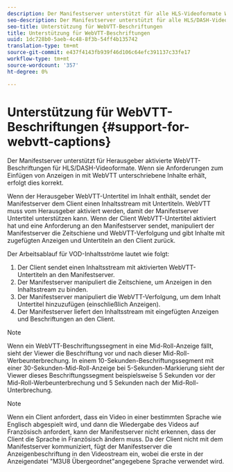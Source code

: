 ```yaml
---
description: Der Manifestserver unterstützt für alle HLS-Videoformate WebVTT-Untertitel, die vom Herausgeber aktiviert wurden. Wenn sie Anforderungen zum Einfügen von Anzeigen in mit WebVTT unterschriebene Inhalte erhält, erfolgt dies korrekt.
seo-description: Der Manifestserver unterstützt für alle HLS/DASH-Videoformate WebVTT-Untertitel, die vom Herausgeber aktiviert wurden. Wenn sie Anforderungen zum Einfügen von Anzeigen in mit WebVTT unterschriebene Inhalte erhält, erfolgt dies korrekt.
seo-title: Unterstützung für WebVTT-Beschriftungen
title: Unterstützung für WebVTT-Beschriftungen
uuid: 1dc728b0-5aeb-4c48-8f3b-54ff4b135742
translation-type: tm+mt
source-git-commit: e437f4143fb939f46d106c64efc391137c33fe17
workflow-type: tm+mt
source-wordcount: '357'
ht-degree: 0%

---
```



# Unterstützung für WebVTT-Beschriftungen {#support-for-webvtt-captions}

Der Manifestserver unterstützt für Herausgeber aktivierte WebVTT-Beschriftungen für HLS/DASH-Videoformate. Wenn sie Anforderungen zum Einfügen von Anzeigen in mit WebVTT unterschriebene Inhalte erhält, erfolgt dies korrekt.

Wenn der Herausgeber WebVTT-Untertitel im Inhalt enthält, sendet der Manifestserver dem Client einen Inhaltsstream mit Untertiteln. WebVTT muss vom Herausgeber aktiviert werden, damit der Manifestserver Untertitel unterstützen kann. Wenn der Client WebVTT-Untertitel aktiviert hat und eine Anforderung an den Manifestserver sendet, manipuliert der Manifestserver die Zeitschiene und WebVTT-Verfolgung und gibt Inhalte mit zugefügten Anzeigen und Untertiteln an den Client zurück.

Der Arbeitsablauf für VOD-Inhaltsströme lautet wie folgt:

1. Der Client sendet einen Inhaltsstream mit aktivierten WebVTT-Untertiteln an den Manifestserver.
1. Der Manifestserver manipuliert die Zeitschiene, um Anzeigen in den Inhaltsstream zu binden.
1. Der Manifestserver manipuliert die WebVTT-Verfolgung, um dem Inhalt Untertitel hinzuzufügen (einschließlich Anzeigen).
1. Der Manifestserver liefert den Inhaltsstream mit eingefügten Anzeigen und Beschriftungen an den Client.

>[!NOTE]
>
>Wenn ein WebVTT-Beschriftungssegment in eine Mid-Roll-Anzeige fällt, sieht der Viewer die Beschriftung vor und nach dieser Mid-Roll-Werbeunterbrechung. In einem 10-Sekunden-Beschriftungssegment mit einer 30-Sekunden-Mid-Roll-Anzeige bei 5-Sekunden-Markierung sieht der Viewer dieses Beschriftungssegment beispielsweise 5 Sekunden vor der Mid-Roll-Werbeunterbrechung und 5 Sekunden nach der Mid-Roll-Unterbrechung.

>[!NOTE]
>
>Wenn ein Client anfordert, dass ein Video in einer bestimmten Sprache wie Englisch abgespielt wird, und dann die Wiedergabe des Videos auf Französisch anfordert, kann der Manifestserver nicht erkennen, dass der Client die Sprache in Französisch ändern muss. Da der Client nicht mit dem Manifestserver kommuniziert, fügt der Manifestserver die Anzeigenbeschriftung in den Videostream ein, wobei die erste in der Anzeigendatei &quot;M3U8 Übergeordnet&quot;angegebene Sprache verwendet wird.
